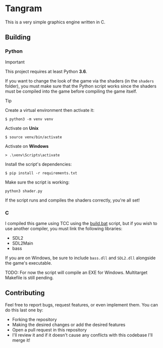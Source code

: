 # Tangram

This is a very simple graphics engine written in C.

## Building

### Python

> [!IMPORTANT]
> This project requires at least Python **3.6**.

If you want to change the look of the game via the shaders (in the `shaders` folder), you must make sure that the Python script works since the shaders must be compiled into the game before compiling the game itself.

> [!TIP]
> Create a virtual environment then activate it:
> ```
> $ python3 -m venv venv
> ```

Activate on **Unix**
```
$ source venv/bin/activate
```

Activate on **Windows**
```
> .\venv\Scripts\activate
```

Install the script's dependencies:
```
$ pip install -r requirements.txt
```

Make sure the script is working:
```
python3 shader.py
```

If the script runs and compiles the shaders correctly, you're all set!

### C

I compiled this game using TCC using the [build.bat](build.bat) script, but if you wish to use another compiler, you must link the following libraries:

- SDL2
- SDL2Main
- bass

If you are on Windows, be sure to include `bass.dll` and `SDL2.dll` alongside the game's executable.

TODO: For now the script will compile an EXE for Windows. Multitarget Makefile is still pending.

## Contributing

Feel free to report bugs, request features, or even implement them. You can do this last one by:

- Forking the repository
- Making the desired changes or add the desired features
- Open a pull request in this repository
- I'll review it and if it doesn't cause any conflicts with this codebase I'll merge it!
